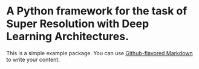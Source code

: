 # A Python framework for the task of Super Resolution with Deep Learning Architectures.

This is a simple example package. You can use
[Github-flavored Markdown](https://guides.github.com/features/mastering-markdown/)
to write your content.
